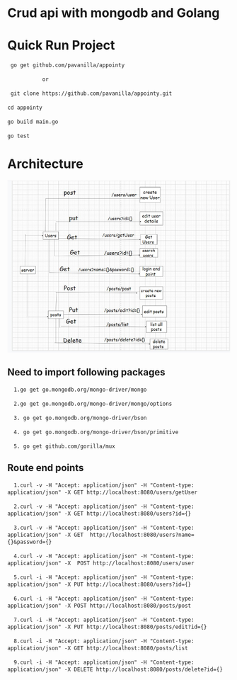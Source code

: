 
# Crud api with mongodb and Golang 


# Quick Run Project
     go get github.com/pavanilla/appointy 
     
               or 
   
     git clone https://github.com/pavanilla/appointy.git
     
    cd appointy
    
    go build main.go
    
    go test


# Architecture 

 ![Architecture](https://github.com/pavanilla/appointy_assignment/blob/main/architecture.jpeg)

## Need to import following packages

	  1.go get go.mongodb.org/mongo-driver/mongo

	  2.go get go.mongodb.org/mongo-driver/mongo/options

	  3. go get go.mongodb.org/mongo-driver/bson
  
      4. go get go.mongodb.org/mongo-driver/bson/primitive 
    
      5. go get github.com/gorilla/mux
      

      
      
## Route end points 
    
	  1.curl -v -H "Accept: application/json" -H "Content-type: application/json" -X GET http://localhost:8080/users/getUser 

	  2.curl -v -H "Accept: application/json" -H "Content-type: application/json" -X GET http://localhost:8080/users?id={}

	  3.curl -v -H "Accept: application/json" -H "Content-type: application/json" -X GET  http://localhost:8080/users?name={}&password={}
	
      4.curl -v -H "Accept: application/json" -H "Content-type: application/json" -X  POST http://localhost:8080/users/user

	  5.curl -i -H "Accept: application/json" -H "Content-type: application/json" -X PUT http://localhost:8080/users?id={}
    
      6.curl -i -H "Accept: application/json" -H "Content-type: application/json" -X POST http://localhost:8080/posts/post
    
      7.curl -i -H "Accept: application/json" -H "Content-type: application/json" -X PUT http://localhost:8080/posts/edit?id={}
    
      8.curl -i -H "Accept: application/json" -H "Content-type: application/json" -X GET http://localhost:8080/posts/list
    
      9.curl -i -H "Accept: application/json" -H "Content-type: application/json" -X DELETE http://localhost:8080/posts/delete?id={}
   
  
